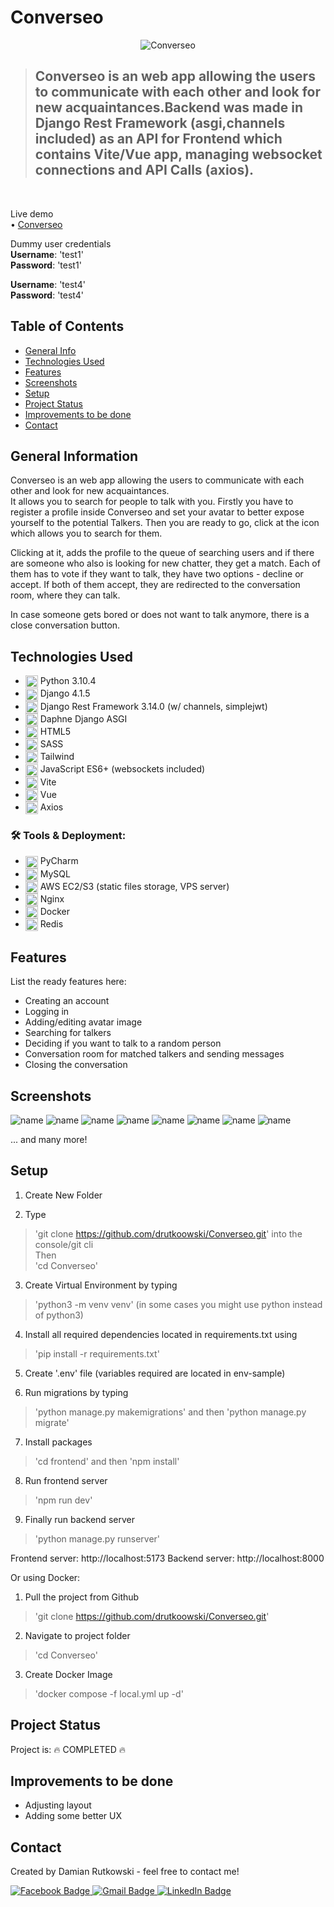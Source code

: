 # Converseo
<p align="center">
  <img src="readme/dashboard_readme.png" alt="Converseo"/>
</p>

> <h2>Converseo is an web app allowing the users to communicate with each other and look for new acquaintances.Backend was made in Django Rest Framework (asgi,channels included) as an API for Frontend which contains Vite/Vue app, managing websocket connections and API Calls (axios).
</h2> <br>

Live demo <br>
• [Converseo](http://3.127.135.129) <br>

Dummy user credentials <br>
<b>Username</b>: 'test1' <br>
<b>Password</b>: 'test1'

<b>Username</b>: 'test4' <br>
<b>Password</b>: 'test4'

## Table of Contents
* [General Info](#general-information)
* [Technologies Used](#technologies-used)
* [Features](#features)
* [Screenshots](#screenshots)
* [Setup](#setup)
* [Project Status](#project-status)
* [Improvements to be done](#improvements-to-be-done)
* [Contact](#contact)
<!-- * [License](#license) -->


## General Information
Converseo is an web app allowing the users to communicate with each other and look for new acquaintances. <br>
It allows you to search for people to talk with you.
Firstly you have to register a profile inside Converseo and set your avatar to better expose yourself to the potential Talkers.
Then you are ready to go, click at the icon which allows you to search for them.

Clicking at it, adds the profile to the queue of searching users and if there are someone who also is looking for new chatter, they get a match.
Each of them has to vote if they want to talk, they have two options - decline or accept.
If both of them accept, they are redirected to the conversation room, where they can talk.

In case someone gets bored or does not want to talk anymore, there is a close conversation button.

## Technologies Used
- <img src="https://github.com/devicons/devicon/blob/master/icons/python/python-original.svg" title="Python" alt="Python" width="20" height="20" align='center'/> Python 3.10.4 &nbsp;
- <img src="https://github.com/devicons/devicon/blob/master/icons/django/django-plain.svg" title="Django" alt="Django" width="20" height="20" align='center'/> Django 4.1.5 &nbsp;
- <img src="https://github.com/devicons/devicon/blob/master/icons/django/django-plain.svg" title="DRF" alt="DRF" width="20" height="20" align='center'/> Django Rest Framework 3.14.0 (w/ channels, simplejwt)&nbsp;
- <img src="https://github.com/devicons/devicon/blob/master/icons/django/django-plain.svg" title="Daphne" alt="Daphne" width="20" height="20" align='center'/> Daphne Django ASGI&nbsp;
- <img src="https://github.com/devicons/devicon/blob/master/icons/html5/html5-original-wordmark.svg" title="HTML5" alt="HTML5" width="20" height="20" align='center'/> HTML5&nbsp;
- <img src="https://github.com/devicons/devicon/blob/master/icons/sass/sass-original.svg" title="SASS" alt="SASS" width="20" height="20" align='center'/> SASS&nbsp;
- <img src="https://github.com/devicons/devicon/blob/master/icons/tailwindcss/tailwindcss-original-wordmark.svg" title="Tailwind" alt="Tailwind" width="20" height="20" align='center'/> Tailwind&nbsp;
- <img src="https://github.com/devicons/devicon/blob/master/icons/javascript/javascript-original.svg" title="JavaScript" alt="JavaScript" width="20" height="20" align='center'/> JavaScript ES6+ (websockets included)&nbsp;
- <img src="https://upload.wikimedia.org/wikipedia/commons/thumb/f/f1/Vitejs-logo.svg/1039px-Vitejs-logo.svg.png" title="Vite" alt="Vite" width="20" height="20" align='center'/> Vite&nbsp;
- <img src="https://github.com/devicons/devicon/blob/master/icons/vuejs/vuejs-original.svg" title="Vue" alt="Vue" width="20" height="20" align='center'/> Vue&nbsp;
- <img src="https://upload.wikimedia.org/wikipedia/commons/thumb/c/c8/Axios_logo_%282020%29.svg/1200px-Axios_logo_%282020%29.svg.png" title="Axios" alt="Axios" width="20" height="20" align='center'/> Axios&nbsp;

### :hammer_and_wrench: Tools & Deployment:
- <img src="https://github.com/devicons/devicon/blob/master/icons/pycharm/pycharm-original.svg" title="PyCharm" alt="Pycharm" width="20" height="20" align='center'/> PyCharm&nbsp;
- <img src="https://github.com/devicons/devicon/blob/master/icons/mysql/mysql-plain-wordmark.svg" title="MySql" alt="MySql" width="20" height="20" align='center'/> MySQL&nbsp;
- <img src="https://symbols.getvecta.com/stencil_9/32_aws-elastic-beanstalk.3cbb564d52.svg" title="AWS" alt="AWS" width="20" height="20" align='center'/> AWS EC2/S3 (static files storage, VPS server)&nbsp;
- <img src="https://github.com/devicons/devicon/blob/master/icons/nginx/nginx-original.svg" title="Nginx" alt="Nginx" width="20" height="20" align='center'/> Nginx&nbsp;
- <img src="https://github.com/devicons/devicon/blob/master/icons/docker/docker-original.svg" title="Docker" alt="Docker" width="20" height="20" align='center'/> Docker&nbsp;
- <img src="https://github.com/devicons/devicon/blob/master/icons/redis/redis-original-wordmark.svg" title="Redis" alt="Redis" width="20" height="20" align='center'/> Redis&nbsp;



## Features
List the ready features here:
- Creating an account
- Logging in
- Adding/editing avatar image
- Searching for talkers
- Deciding if you want to talk to a random person
- Conversation room for matched talkers and sending messages
- Closing the conversation


## Screenshots
![name](readme/login_readme.png)
![name](readme/signup_readme.png)
![name](readme/dashboard_readme.png)
![name](readme/dashboard_readme1.png)
![name](readme/decider_readme.png)
![name](readme/conversation_readme.png)
![name](readme/dashboard_readme2.png)
![name](readme/dashboard_readme3.png)

<!-- If you have screenshots you'd like to share, include them here. -->
... and many more!

## Setup
1. Create New Folder <br>

2. Type <br>
> 'git clone https://github.com/drutkoowski/Converseo.git' into the console/git cli <br>
Then <br>
> 'cd Converseo' <br>

3. Create Virtual Environment by typing <br>
>'python3 -m venv venv' (in some cases you might use python instead of python3) <br>

4. Install all required dependencies located in requirements.txt using <br>
> 'pip install -r requirements.txt' <br>

5. Create '.env' file (variables required are located in env-sample)<br>

6. Run migrations by typing <br>
> 'python manage.py makemigrations' and then 'python manage.py migrate' <br>

7. Install packages
> 'cd frontend' and then 'npm install'

8. Run frontend server
> 'npm run dev'

9. Finally run backend server <br>
> 'python manage.py runserver' <br>

Frontend server: http://localhost:5173
Backend server: http://localhost:8000

Or using Docker:
1. Pull the project from Github
> 'git clone https://github.com/drutkoowski/Converseo.git'
2. Navigate to project folder
> 'cd Converseo'
3. Create Docker Image
> 'docker compose -f local.yml up -d'


## Project Status
Project is: :fire: COMPLETED :fire:

## Improvements to be done
- Adjusting layout
- Adding some better UX

## Contact
Created by Damian Rutkowski - feel free to contact me!
<div id="badges">
  <a href="https://www.facebook.com/drutkoowski/">
    <img src="https://img.shields.io/badge/Facebook-blue?style=for-the-badge&logo=facebook&logoColor=white" alt="Facebook Badge"/>
  </a>
  
   <a href="mailto:d.rutkowski2000@gmail.com" target="_blank">
    <img src="https://img.shields.io/badge/Gmail-D14836?style=for-the-badge&logo=gmail&logoColor=white" alt="Gmail Badge"/>
  </a>
  
  <a href="https://www.linkedin.com/in/damian-rutkowski-810428237/">
    <img src="https://img.shields.io/badge/LinkedIn-blue?style=for-the-badge&logo=linkedin&logoColor=white" alt="LinkedIn Badge"/>
  </a>
  
</div>

